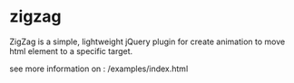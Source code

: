 zigzag
======

ZigZag is a simple, lightweight jQuery plugin  for create  animation to move html element to a specific target.

see more information on :  /examples/index.html




